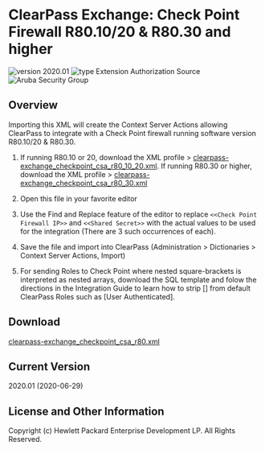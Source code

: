 
# ClearPass Exchange: Check Point Firewall R80.10/20 & R80.30 and higher

![version 2020.01](https://img.shields.io/badge/Version-2020.01-brightgreen.svg "version 2020.01") ![type Extension Authorization Source](https://img.shields.io/badge/Type-Extension%20Auth%20Source-blue.svg "type Extension Auth Source") ![Aruba Security Group](https://img.shields.io/badge/Source-Aruba_Security-orange.svg "Aruba Security Group")

## Overview
Importing this XML will create the Context Server Actions allowing ClearPass to integrate with a Check Point firewall running software version R80.10/20 & R80.30.

1. If running R80.10 or 20, download the XML profile > [clearpass-exchange_checkpoint_csa_r80_10_20.xml](https://github.com/aruba/clearpass-exchange-snippets/raw/master/firewall/check-point/clearpass-exchange_checkpoint_csa_r80_10_20.xml). If running R80.30 or higher, download the XML profile > [clearpass-exchange_checkpoint_csa_r80_30.xml](https://github.com/aruba/clearpass-exchange-snippets/raw/master/firewall/check-point/clearpass-exchange_checkpoint_csa_r80_30.xml)

2. Open this file in your favorite editor

3. Use the Find and Replace feature of the editor to replace ```<<Check Point Firewall IP>>``` and ```<<Shared Secret>>``` with the actual values to be used for the integration (There are 3 such occurrences of each).

4. Save the file and import into ClearPass (Administration > Dictionaries > Context Server Actions, Import)

5. For sending Roles to Check Point where nested square-brackets is interpreted as nested arrays, download the SQL template and folow the directions in the Integration Guide to learn how to strip [] from default ClearPass Roles such as [User Authenticated].


## Download
[clearpass-exchange_checkpoint_csa_r80.xml](https://github.com/aruba/clearpass-exchange-snippets/raw/master/firewall/check-point/clearpass-exchange_checkpoint_csa_r80.xml)

## Current Version
2020.01 (2020-06-29)

## License and Other Information
Copyright (c) Hewlett Packard Enterprise Development LP. All Rights Reserved.

